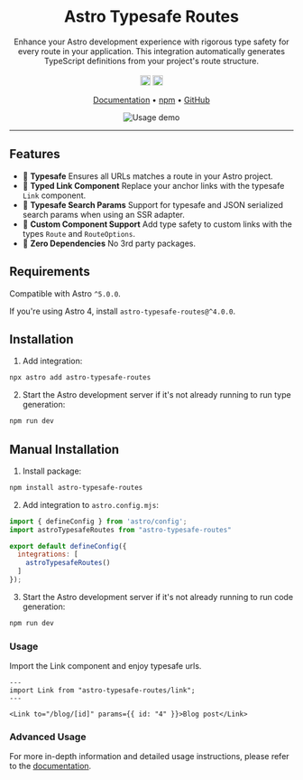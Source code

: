 <h1 align="center">Astro Typesafe Routes</h1>
<p align="center">
  Enhance your Astro development experience with rigorous type safety for every route in your application. This integration automatically generates TypeScript definitions from your project's route structure.
  <br />
  <br />
  <a href="https://www.npmjs.com/package/astro-typesafe-routes"><img src="https://badge.fury.io/js/astro-typesafe-routes.svg?icon=si%3Anpm" alt="npm version" height="18"></a>
  <a href="/LICENSE"><img src="https://img.shields.io/badge/License-MIT-blue" height="18" /></a>
</p>

<p align="center">
  <a href="https://astro-typesafe-routes-docs.vercel.app/">Documentation</a>
  •
  <a href="https://www.npmjs.com/package/astro-typesafe-routes">npm</a>
  •
  <a href="https://github.com/feelixe/astro-typesafe-routes">GitHub</a>
</p>

<div align="center">
  <img src="https://i.ibb.co/g3k4NfN/ezgif-4-b7d48fa603.gif" alt="Usage demo">
</div>

---


## Features
* 🛟 **Typesafe**
Ensures all URLs matches a route in your Astro project.
* 🔗 **Typed Link Component**
Replace your anchor links with the typesafe `Link` component.
* 🔎 **Typesafe Search Params**
Support for typesafe and JSON serialized search params when using an SSR adapter.
* 🧩 **Custom Component Support**
Add type safety to custom links with the types `Route` and `RouteOptions`.
* 🤸 **Zero Dependencies**
No 3rd party packages.

## Requirements
Compatible with Astro `^5.0.0`.

If you're using Astro 4, install `astro-typesafe-routes@^4.0.0`.

## Installation
1. Add integration:
```bash
npx astro add astro-typesafe-routes
```
2. Start the Astro development server if it's not already running to run type generation:
```bash
npm run dev
```

## Manual Installation
1. Install package:
```sh
npm install astro-typesafe-routes
```
2. Add integration to `astro.config.mjs`:
```javascript
import { defineConfig } from 'astro/config';
import astroTypesafeRoutes from "astro-typesafe-routes"

export default defineConfig({
  integrations: [
    astroTypesafeRoutes()
  ]
});
```
3. Start the Astro development server if it's not already running to run code generation:
```bash
npm run dev
```
### Usage
Import the Link component and enjoy typesafe urls.
```tsx
---
import Link from "astro-typesafe-routes/link";
---

<Link to="/blog/[id]" params={{ id: "4" }}>Blog post</Link>
```

### Advanced Usage
For more in-depth information and detailed usage instructions, please refer to the [documentation](https://astro-typesafe-routes-docs.vercel.app/).
